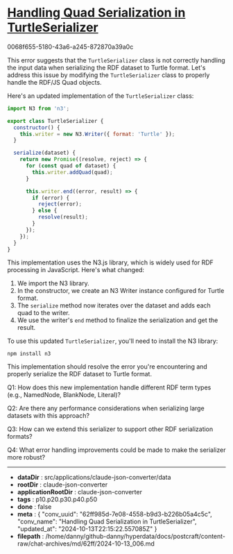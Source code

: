 # [Handling Quad Serialization in TurtleSerializer](https://claude.ai/chat/62ff985d-7e08-4558-b9d3-b226b05a4c5c)

0068f655-5180-43a6-a245-872870a39a0c

 This error suggests that the `TurtleSerializer` class is not correctly handling the input data when serializing the RDF dataset to Turtle format. Let's address this issue by modifying the `TurtleSerializer` class to properly handle the RDF/JS Quad objects.

Here's an updated implementation of the `TurtleSerializer` class:

```javascript
import N3 from 'n3';

export class TurtleSerializer {
  constructor() {
    this.writer = new N3.Writer({ format: 'Turtle' });
  }

  serialize(dataset) {
    return new Promise((resolve, reject) => {
      for (const quad of dataset) {
        this.writer.addQuad(quad);
      }

      this.writer.end((error, result) => {
        if (error) {
          reject(error);
        } else {
          resolve(result);
        }
      });
    });
  }
}
```

This implementation uses the N3.js library, which is widely used for RDF processing in JavaScript. Here's what changed:

1. We import the N3 library.
2. In the constructor, we create an N3 Writer instance configured for Turtle format.
3. The `serialize` method now iterates over the dataset and adds each quad to the writer.
4. We use the writer's `end` method to finalize the serialization and get the result.

To use this updated `TurtleSerializer`, you'll need to install the N3 library:

```
npm install n3
```

This implementation should resolve the error you're encountering and properly serialize the RDF dataset to Turtle format.

Q1: How does this new implementation handle different RDF term types (e.g., NamedNode, BlankNode, Literal)?

Q2: Are there any performance considerations when serializing large datasets with this approach?

Q3: How can we extend this serializer to support other RDF serialization formats?

Q4: What error handling improvements could be made to make the serializer more robust?

---

* **dataDir** : src/applications/claude-json-converter/data
* **rootDir** : claude-json-converter
* **applicationRootDir** : claude-json-converter
* **tags** : p10.p20.p30.p40.p50
* **done** : false
* **meta** : {
  "conv_uuid": "62ff985d-7e08-4558-b9d3-b226b05a4c5c",
  "conv_name": "Handling Quad Serialization in TurtleSerializer",
  "updated_at": "2024-10-13T22:15:22.557085Z"
}
* **filepath** : /home/danny/github-danny/hyperdata/docs/postcraft/content-raw/chat-archives/md/62ff/2024-10-13_006.md